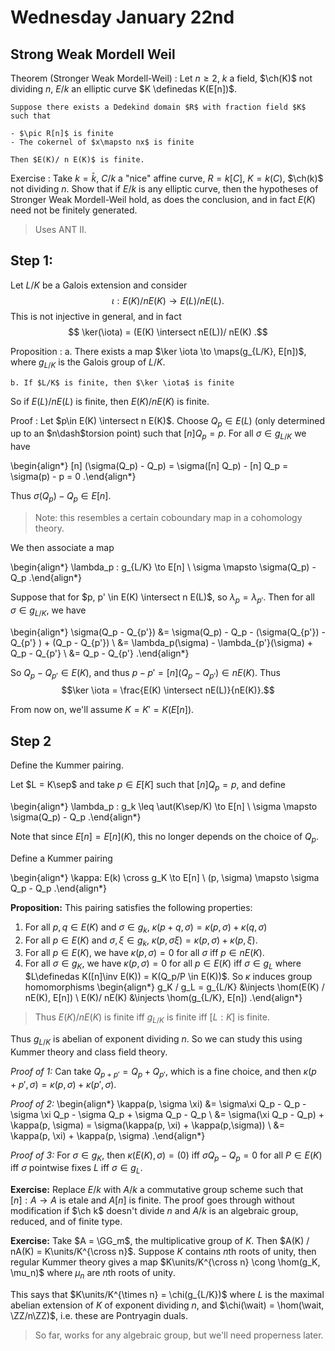 # Wednesday January 22nd

## Strong Weak Mordell Weil

Theorem (Stronger Weak Mordell-Weil)
:   Let $n\geq 2$, $k$ a field, $\ch(K)$ not dividing $n$, $E/k$ an elliptic curve $K \definedas K(E[n])$.

    Suppose there exists a Dedekind domain $R$ with fraction field $K$ such that

    - $\pic R[n]$ is finite
    - The cokernel of $x\mapsto nx$ is finite

    Then $E(K)/ n E(K)$ is finite.

Exercise
: Take $k = \bar k$, $C/k$ a "nice" affine curve, $R = k[C]$, $K = k(C)$, $\ch(k)$ not dividing $n$.
  Show that if $E/k$ is any elliptic curve, then the hypotheses of Stronger Weak Mordell-Weil hold, as does the conclusion, and in fact $E(K)$ need not be finitely generated.

> Uses ANT II.

## Step 1:

Let $L/K$ be a Galois extension and consider 
$$
\iota: E(K)/n E(K) \to E(L)/ n E(L)
.$$
This is not injective in general, and in fact 
$$
\ker(\iota) = (E(K) \intersect nE(L))/ nE(K)
.$$

Proposition
: 
    a. There exists a map $\ker \iota \to \maps(g_{L/K}, E[n])$, where $g_{L/K}$ is the Galois group of $L/K$.
  
    b. If $L/K$ is finite, then $\ker \iota$ is finite
  
So if $E(L) / nE(L)$ is finite, then $E(K) / nE(K)$ is finite.

Proof
: Let $p\in E(K) \intersect n E(K)$.
  Choose $Q_p \in E(L)$ (only determined up to an $n\dash$torsion point) such that $[n] Q_p = p$.
  For all $\sigma \in g_{L/K}$ we have 

  \begin{align*}
  [n] (\sigma(Q_p) - Q_p) = \sigma([n] Q_p) - [n] Q_p = \sigma(p) - p = 0
  .\end{align*}

  Thus $\sigma(Q_p) - Q_p \in E[n]$.

  > Note: this resembles a certain coboundary map in a cohomology theory.

  We then associate a map

  \begin{align*}
  \lambda_p : g_{L/K} \to E[n] \\
  \sigma \mapsto \sigma(Q_p) - Q_p
  .\end{align*}

  Suppose that for $p, p' \in E(K) \intersect n E(L)$, so $\lambda_p = \lambda_{p'}$.
  Then for all $\sigma \in g_{L/K}$, we have 

  \begin{align*}
  \sigma(Q_p - Q_{p'}) &= \sigma(Q_p) - Q_p - (\sigma(Q_{p'}) - Q_{p'} ) + (Q_p - Q_{p'}) \\
  &= \lambda_p(\sigma) - \lambda_{p'}(\sigma) + Q_p - Q_{p'} \\
  &= Q_p - Q_{p'}
  .\end{align*}

  So $Q_p - Q_{p'} \in E(K)$, and thus $p - p' = [n] (Q_p - Q_{p'}) \in nE(K)$.
  Thus $$\ker \iota = \frac{E(K) \intersect nE(L)}{nE(K)}.$$

From now on, we'll assume $K = K' = K(E[n])$.

## Step 2

Define the Kummer pairing.

Let $L = K\sep$ and take $p \in E[K]$ such that $[n] Q_p = p$, and define 

\begin{align*}
\lambda_p : g_k \leq \aut(K\sep/K) \to E[n] \\
\sigma \mapsto \sigma(Q_p) - Q_p
.\end{align*}

Note that since $E[n] = E[n](K)$, this no longer depends on the choice of $Q_p$.

Define a Kummer pairing

\begin{align*}
\kappa: E(k) \cross g_K \to E[n] \\
(p, \sigma) \mapsto \sigma Q_p - Q_p
.\end{align*}

**Proposition:**
This pairing satisfies the following properties:

1. For all $p, q\in E(K)$ and $\sigma \in g_k$, $\kappa(p+q, \sigma) = \kappa(p, \sigma) + \kappa(q, \sigma)$
2. For all $p \in E(K)$ and $\sigma, \xi \in g_k$, $\kappa(p, \sigma \xi) = \kappa(p, \sigma) + \kappa(p, \xi)$.
3. For all $p\in E(K)$, we have $\kappa(p, \sigma) = 0$ for all $\sigma$ iff $p\in nE(K)$.
4. For all $\sigma \in g_K$, we have $\kappa(p, \sigma) = 0$ for all $p\in E(K)$ iff $\sigma \in g_L$ where $L\definedas K([n]\inv E(K)) = K(Q_p/P \in E(K))$.
  So $\kappa$ induces group homomorphisms
\begin{align*}
g_K / g_L = g_{L/K} &\injects \hom(E(K) / nE(K), E[n]) \\
E(K)/ nE(K) &\injects \hom(g_{L/K}, E[n])
.\end{align*}

> Thus $E(K) / n E(K)$ is finite iff $g_{L/K}$ is finite iff $[L: K]$ is finite.

Thus $g_{L/K}$ is abelian of exponent dividing $n$.
So we can study this using Kummer theory and class field theory.

*Proof of 1:*
Can take $Q_{p + p'} = Q_p + Q_{p'}$, which is a fine choice, and then $\kappa(p + p', \sigma) = \kappa(p, \sigma) + \kappa(p', \sigma)$.

*Proof of 2:*
\begin{align*}
\kappa(p, \sigma \xi) 
&= \sigma\xi Q_p - Q_p - \sigma \xi Q_p - \sigma Q_p + \sigma Q_p - Q_p \\
&= \sigma(\xi Q_p - Q_p) + \kappa(p, \sigma) = \sigma(\kappa(p, \xi) + \kappa(p,\sigma)) \\
&= \kappa(p, \xi) + \kappa(p, \sigma)
.\end{align*}

*Proof of 3:*
For $\sigma \in g_K$, then $\kappa(E(K), \sigma) = (0)$ iff $\sigma Q_p - Q_p = 0$ for all $P \in E(K)$ iff $\sigma$ pointwise fixes $L$ iff $\sigma \in g_L$.

**Exercise:**
Replace $E/k$ with $A/k$ a commutative group scheme such that $[n]: A\to A$ is etale and $A[n]$ is finite.
The proof goes through without modification if $\ch k$ doesn't divide $n$ and $A/k$ is an algebraic group, reduced, and of finite type.

**Exercise:**
Take $A = \GG_m$, the multiplicative group of $K$.
Then $A(K) / nA(K) = K\units/K^{\cross n}$.
Suppose $K$ contains $n$th roots of unity, then regular Kummer theory gives a map $K\units/K^{\cross n} \cong \hom(g_K, \mu_n)$ where $\mu_n$ are $n$th roots of unity.

This says that $K\units/K^{\times n} = \chi(g_{L/K})$ where $L$ is the maximal abelian extension of $K$ of exponent dividing $n$, and $\chi(\wait) = \hom(\wait, \ZZ/n\ZZ)$, i.e. these are Pontryagin duals.

> So far, works for any algebraic group, but we'll need properness later.
